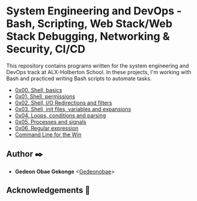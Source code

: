 # System Engineering and DevOps - Bash, Scripting, Web Stack/Web Stack Debugging, Networking & Security, CI/CD

This repository contains programs written for the system engineering and DevOps
track at ALX-Holberton School. In these projects, I'm working with Bash and practiced writing Bash scripts to automate tasks.

* [0x00. Shell, basics](./0x00-shell_basics)
* [0x01. Shell, permissions](./0x01-shell_permissions)
* [0x02. Shell, I/O Redirections and filters](./0x02-shell_redirections)
* [0x03. Shell, init files, variables and expansions](./0x03-shell_variables_expansions)
* [0x04. Loops, conditions and parsing](./0x04-loops_conditions_and_parsing)
* [0x05. Processes and signals](./0x05-processes_and_signals)
* [0x06. Regular expression](./0x06-regular_expressions)
* [Command Line for the Win](./command_line_for_the_win)

## Author :black_nib:

* __Gedeon Obae Gekonge__ <[Gedeonobae](https://github.com/Gedeonobae)>

## Acknowledgements :pray:

